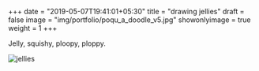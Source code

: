 +++
date = "2019-05-07T19:41:01+05:30"
title = "drawing jellies"
draft = false
image = "img/portfolio/poqu_a_doodle_v5.jpg"
showonlyimage = true
weight = 1
+++

Jelly, squishy, ploopy, ploppy.

![jellies](/img/portfolio/poqu_a_doodle_v5.jpg)

<!-- ![jellies](/img/portfolio/closeups/poqu_a_doodle_1.jpg)

![jellies](/img/portfolio/closeups/poqu_a_doodle_2.jpg) -->
